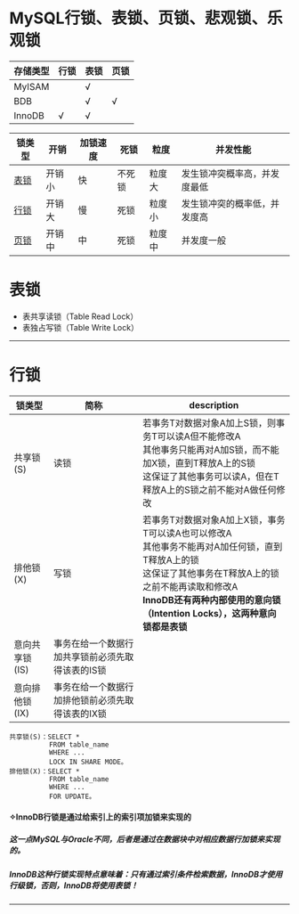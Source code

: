 # MySQL行锁、表锁、页锁、悲观锁、乐观锁

存储类型|行锁|表锁|页锁
---|---|---|---
MyISAM||√| 	 
BDB||√|√
InnoDB|√|√|

锁类型|开销|加锁速度|死锁|粒度|并发性能
---|---|---|---|---|---
[表锁](#表锁)|开销小|快|不死锁|粒度大|发生锁冲突概率高，并发度最低
[行锁](#行锁)|开销大|慢|死锁|粒度小|发生锁冲突的概率低，并发度高
[页锁](#页锁)|开销中|中|死锁|粒度中|并发度一般

# 表锁
* 表共享读锁（Table Read Lock）
* 表独占写锁（Table Write Lock）
---
# 行锁
锁类型|简称|description
---|---|---
共享锁(S)|读锁|若事务T对数据对象A加上S锁，则事务T可以读A但不能修改A<br>其他事务只能再对A加S锁，而不能加X锁，直到T释放A上的S锁<br>这保证了其他事务可以读A，但在T释放A上的S锁之前不能对A做任何修改
排他锁(X)|写锁|若事务T对数据对象A加上X锁，事务T可以读A也可以修改A<br>其他事务不能再对A加任何锁，直到T释放A上的锁<br>这保证了其他事务在T释放A上的锁之前不能再读取和修改A<br>**InnoDB还有两种内部使用的意向锁（Intention Locks），这两种意向锁都是表锁**
意向共享锁(IS)|事务在给一个数据行加共享锁前必须先取得该表的IS锁
意向排他锁(IX)|事务在给一个数据行加排他锁前必须先取得该表的IX锁
```
共享锁(S)：SELECT * 
          FROM table_name 
          WHERE ... 
          LOCK IN SHARE MODE。
排他锁(X)：SELECT * 
          FROM table_name 
          WHERE ... 
          FOR UPDATE。
```
#### **✧InnoDB行锁是通过给索引上的索引项加锁来实现的**
##### 这一点MySQL与Oracle不同，后者是通过在数据块中对相应数据行加锁来实现的。
##### InnoDB这种行锁实现特点意味着：只有通过索引条件检索数据，InnoDB才使用行级锁，否则，InnoDB将使用表锁！
---
# 
